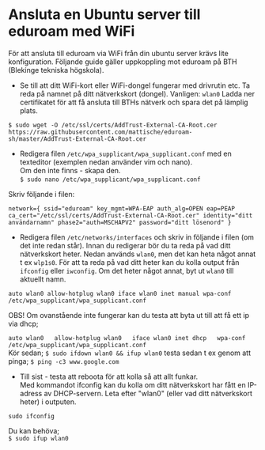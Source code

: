 # Ansluta en Ubuntu server till eduroam med WiFi

För att ansluta till eduroam via WiFi från din ubuntu server krävs lite konfiguration. Följande guide gäller uppkoppling mot eduroam på BTH (Blekinge tekniska högskola).

+ Se till att ditt WiFi-kort eller WiFi-dongel fungerar med drivrutin etc.
Ta reda på namnet på ditt nätverkskort (dongel). Vanligen: `wlan0`
Ladda ner certifikatet för att få ansluta till BTHs nätverk och spara det på lämplig plats.

`$ sudo wget -O /etc/ssl/certs/AddTrust-External-CA-Root.cer https://raw.githubusercontent.com/mattische/eduroam-sh/master/AddTrust-External-CA-Root.cer`

+ Redigera filen `/etc/wpa_supplicant/wpa_supplicant.conf` med en texteditor (exemplen nedan använder vim och nano).  
Om den inte finns - skapa den.  
`$ sudo nano /etc/wpa_supplicant/wpa_supplicant.conf` 



Skriv följande i filen:

`network={
ssid="eduroam"
key_mgmt=WPA-EAP
auth_alg=OPEN
eap=PEAP
ca_cert="/etc/ssl/certs/AddTrust-External-CA-Root.cer"
identity="ditt användarnamn"
phase2="auth=MSCHAPV2"
password="ditt lösenord"
}`

+ Redigera filen `/etc/networks/interfaces` och skriv in följande i filen (om det inte redan står). Innan du redigerar bör du ta reda på vad ditt nätverkskort heter. Nedan används `wlan0`, men det kan heta något annat t ex `wlp1s0`. För att ta reda på vad ditt heter kan du kolla output från `ifconfig` eller `iwconfig`. Om det heter något annat, byt ut `wlan0` till aktuellt namn.

`auto wlan0
allow-hotplug wlan0
iface wlan0 inet manual
wpa-conf /etc/wpa_supplicant/wpa_supplicant.conf`

OBS!
Om ovanstående inte fungerar kan du testa att byta ut till att få ett ip via dhcp;

`auto wlan0  
allow-hotplug wlan0  
iface wlan0 inet dhcp  
wpa-conf /etc/wpa_supplicant/wpa_supplicant.conf`  
Kör sedan;
`$ sudo ifdown wlan0 && ifup wlan0`
testa sedan t ex genom att pinga;
`$ ping -c3 www.google.com`

+ Till sist - testa att reboota för att kolla så att allt funkar.   
Med kommandot ifconfig kan du kolla om ditt nätverkskort har fått en IP-adress av DHCP-servern. Leta efter "wlan0" (eller vad ditt nätverkskort heter) i outputen.

`sudo ifconfig`

Du kan behöva;  
`$ sudo ifup wlan0` 
